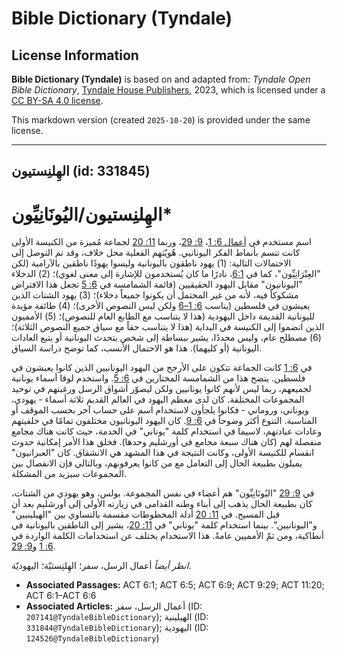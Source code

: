 # Bible Dictionary (Tyndale)

## License Information

**Bible Dictionary (Tyndale)** is based on and adapted from: _Tyndale Open Bible Dictionary_, [Tyndale House Publishers](https://tyndaleopenresources.com/), 2023, which is licensed under a [CC BY-SA 4.0 license](https://creativecommons.org/licenses/by-sa/4.0/legalcode.en).

This markdown version (created `2025-10-20`) is provided under the same license.



--------------------------------

## الهِلنِستيون (id: 331845)

الهِلنِستيون/اليُونَانِيِّون\*
==============================

اسم مستخدم في [أعمال 6: 1](https://ref.ly/Acts6:1)، [9: 29](https://ref.ly/Acts9:29)، وربما [11: 20](https://ref.ly/Acts11:20) لجماعة مُميزة من الكنيسة الأولى كانت تتسم بأنماط الفكر اليونانيي. هُويّتهم الفعلية محل خلاف، وقد تم التوصل إلى الاحتمالات التالية: (1\) يهود ناطقون باليونانية وليسوا يهودًا ناطقين بالآرامية (لكن "العِبْرَانِيِّون"، كما في [6:1](https://ref.ly/Acts6:1)، نادرًا ما كان يُستخدمون للإشارة إلى معنى لغوي)؛ (2\) الدخلاء "اليونانيون" مقابل اليهود الحقيقيين (قائمة الشمامسة في [6: 5](https://ref.ly/Acts6:5) تجعل هذا الافتراض مشكوكاً فيه، لأنه من غير المحتمل أن يكونوا جميعاً دخلاء)؛ (3\) يهود الشتات الذين يعيشون في فلسطين (يناسب [6: 1–6](https://ref.ly/Acts6:1-Acts6:6) ولكن ليس النصوص الأخرى)؛ (4\) طائفة مؤيدة لليونانية القديمة داخل اليهودية (هذا لا يتناسب مع الطابع العام للنصوص)؛ (5\) الأمميون الذين انضموا إلى الكنيسة في البداية (هذا لا يتناسب حقاً مع سياق جميع النصوص الثلاثة)؛ (6\) مصطلح عام، وليس محددًا، يشير ببساطة إلى شخص يتحدث اليونانية أو يتبع العادات اليونانية (أو كليهما). هذا هو الاحتمال الأنسب، كما توضح دراسة السياق.

في [6: 1](https://ref.ly/Acts6:1) كانت الجماعة تتكون على الأرجح من اليهود اليونانيين الذين كانوا يعيشون في فلسطين. يتضح هذا من الشمامسة المختارين في [6: 5](https://ref.ly/Acts6:5). واستخدم لوقا أسماء يونانية لجميعهم، ربما ليس لأنهم كانوا يونانيين ولكن ليصوّر أشواق الرسل ورغبتهم في توحيد المجموعات المختلفة. كان لدى معظم اليهود في العالم القديم ثلاثة أسماء \- يهودي، ويوناني، وروماني \- فكانوا يلجأون لاستخدام اسم على حساب آخر بحسب الموقف أو المناسبة. التنوع أكثر وضوحاً في [6: 9](https://ref.ly/Acts6:9). كان اليهود اليونانيون مختلفون تمامًا في خلفيتهم وعادات عبادتهم، لاسيما في استخدام كلمة "يوناني" في الخدمة، حيث كانت هناك مجامع منفصلة لهم (كان هناك سبعة مجامع في أورشليم وحدها). فخلق هذا الأمر إمكانية حدوث انقسام للكنيسة الأولى، وكانت النتيجة في هذا المشهد هي الانشقاق. كان "العبرانيون" يميلون بطبيعة الحال إلى التعامل مع من كانوا يعرفونهم، وبالتالي فإن الانفصال بين المجموعات سيزيد من المشكلة.

في [9: 29](https://ref.ly/Acts9:29) "اليُونَانِيِّون" هم أعضاء في نفس المجموعة. بولس، وهو يهودي من الشتات، كان بطبيعة الحال يذهب إلى أبناء وطنه القدامى في زيارته الأولى إلى أورشليم بعد أن قبل المسيح. في [11: 20](https://ref.ly/Acts11:20) أدلة المخطوطات مقسمة بالتساوي بين "الهيلينيين" و"اليونانيين". بينما استخدام كلمة "يوناني" في [11: 20](https://ref.ly/Acts11:20)، يشير إلى الناطقين باليونانية في أنطاكية، ومن ثمّ الأمميين عامةً. هذا الاستخدام يختلف عن استخدامات الكلمة الواردة في [6: 1](https://ref.ly/Acts6:1) و[9: 29](https://ref.ly/Acts9:29).

*انظر أيضاً*  أعمال الرسل، سفر؛ الهِلنِستيّة؛ اليهوديّة.

* **Associated Passages:** ACT 6:1; ACT 6:5; ACT 6:9; ACT 9:29; ACT 11:20; ACT 6:1–ACT 6:6
* **Associated Articles:** أعمال الرسل، سفر (ID: `207141@TyndaleBibleDictionary`); الهيلينية (ID: `331844@TyndaleBibleDictionary`); اليهودية (ID: `124526@TyndaleBibleDictionary`)


